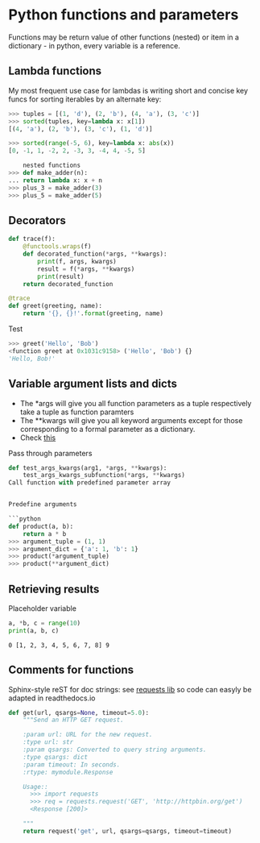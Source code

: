 # Python functions and parameters

Functions may be return value of other functions (nested) or item in a dictionary - in python, every variable is a reference.

## Lambda functions
My most frequent use case for lambdas is writing
short and concise key funcs for sorting iterables by an alternate key:
```python
>>> tuples = [(1, 'd'), (2, 'b'), (4, 'a'), (3, 'c')]
>>> sorted(tuples, key=lambda x: x[1])
[(4, 'a'), (2, 'b'), (3, 'c'), (1, 'd')]

>>> sorted(range(-5, 6), key=lambda x: abs(x))
[0, -1, 1, -2, 2, -3, 3, -4, 4, -5, 5]

	nested functions
>>> def make_adder(n):
... return lambda x: x + n
>>> plus_3 = make_adder(3)
>>> plus_5 = make_adder(5)
```



## Decorators
```python
def trace(f):
    @functools.wraps(f)
    def decorated_function(*args, **kwargs):
        print(f, args, kwargs)
        result = f(*args, **kwargs)
        print(result)
    return decorated_function

@trace
def greet(greeting, name):
    return '{}, {}!'.format(greeting, name)
```

Test    
```python
>>> greet('Hello', 'Bob')
<function greet at 0x1031c9158> ('Hello', 'Bob') {}
'Hello, Bob!'
```
## Variable argument lists and dicts

* The *args will give you all function parameters as a tuple respectively take a tuple as function paramters
* The **kwargs will give you all keyword arguments except for those corresponding to a formal parameter as a dictionary.
* Check [this](https://www.learnpython.org/en/Multiple_Function_Arguments)

Pass through parameters

```python
def test_args_kwargs(arg1, *args, **kwargs):
    test_args_kwargs_subfunction(*args, **kwargs)
Call function with predefined parameter array


Predefine arguments

```python
def product(a, b):
    return a * b
>>> argument_tuple = (1, 1)
>>> argument_dict = {'a': 1, 'b': 1}
>>> product(*argument_tuple)
>>> product(**argument_dict)
```

## Retrieving results

Placeholder variable

```python
a, *b, c = range(10)
print(a, b, c)
```

```
0 [1, 2, 3, 4, 5, 6, 7, 8] 9
```

## Comments for functions
Sphinx-style reST for doc strings: see [requests lib](https://github.com/requests/requests/blob/master/requests/api.py)
so code can easyly be adapted in readthedocs.io

```python
def get(url, qsargs=None, timeout=5.0):
    """Send an HTTP GET request.

    :param url: URL for the new request.
    :type url: str
    :param qsargs: Converted to query string arguments.
    :type qsargs: dict
    :param timeout: In seconds.
    :rtype: mymodule.Response

    Usage::
      >>> import requests
      >>> req = requests.request('GET', 'http://httpbin.org/get')
      <Response [200]>

    """
    return request('get', url, qsargs=qsargs, timeout=timeout)
```
